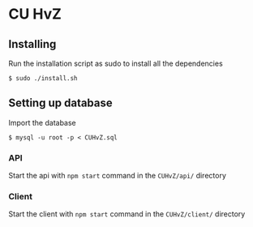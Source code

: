 # CU HvZ

## Installing
Run the installation script as sudo to install all the dependencies
```
$ sudo ./install.sh
```
## Setting up database
Import the database
```
$ mysql -u root -p < CUHvZ.sql
```

### API
Start the api with `npm start` command in the `CUHvZ/api/` directory

### Client

Start the client with `npm start` command in the `CUHvZ/client/` directory
